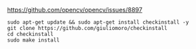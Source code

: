 https://github.com/opencv/opencv/issues/8897
```
sudo apt-get update && sudo apt-get install checkinstall -y
git clone https://github.com/giuliomoro/checkinstall
cd checkinstall
sudo make install
```
